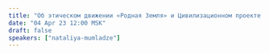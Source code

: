 ```yaml
---
title: "Об этическом движении «Родная Земля» и Цивилизационном проекте по Чартаеву"
date: "04 Apr 23 12:00 MSK"
draft: false
speakers: ["nataliya-mumladze"]
---
```

